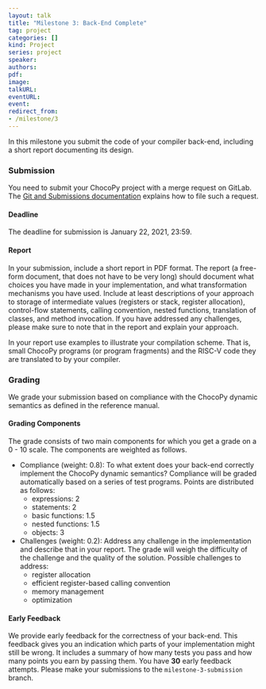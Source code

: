 ```yaml
---
layout: talk
title: "Milestone 3: Back-End Complete"
tag: project
categories: []
kind: Project
series: project
speaker:
authors:
pdf:
image:
talkURL:
eventURL:
event:
redirect_from:
- /milestone/3
---
```


In this milestone you submit the code of your compiler back-end, including a short report documenting its design.

### Submission

You need to submit your ChocoPy project with a merge request on GitLab.
The [Git and Submissions documentation](/project/2020/09/08/submissions/) explains how to file such a request.

#### Deadline

The deadline for submission is January 22, 2021, 23:59.

#### Report

In your submission, include a short report in PDF format. The report (a free-form document, that does not have to be very long) should document what choices you have made in your implementation, and what transformation mechanisms you have used.
Include at least descriptions of your approach to storage of intermediate values (registers or stack, register allocation), control-flow statements, calling convention, nested functions, translation of classes, and method invocation.
If you have addressed any challenges, please make sure to note that in the report and explain your approach.

In your report use examples to illustrate your compilation scheme. That is, small ChocoPy programs (or program fragments) and the RISC-V code they are translated to by your compiler.

### Grading

We grade your submission based on compliance with the ChocoPy dynamic semantics as defined in the reference manual.

#### Grading Components

The grade consists of two main components for which you get a grade on a 0 - 10 scale. The components are weighted as follows.

* Compliance (weight: 0.8): To what extent does your back-end correctly implement the ChocoPy dynamic semantics? Compliance will be graded automatically based on a series of test programs. Points are distributed as follows:
  - expressions: 2
  - statements: 2
  - basic functions: 1.5
  - nested functions: 1.5
  - objects: 3
* Challenges (weight: 0.2): Address any challenge in the implementation and describe that in your report. The grade will weigh the difficulty of the challenge and the quality of the solution. Possible challenges to address:
  - register allocation
  - efficient register-based calling convention
  - memory management
  - optimization

#### Early Feedback

We provide early feedback for the correctness of your back-end.
This feedback gives you an indication which parts of your implementation might still be wrong.
It includes a summary of how many tests you pass and how many points you earn by passing them.
You have **30** early feedback attempts.
Please make your submissions to the `milestone-3-submission` branch.

